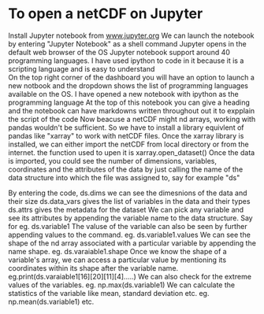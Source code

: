 # To open a netCDF on Jupyter
Install Jupyter notebook from www.jupyter.org
We can launch the notebook by entering "Jupyter Notebook" as a shell command
Jupyter opens in the default web browser of the OS
Jupyter notebook support around 40 programming languages. I have used ipython to code in it because it is a scripting language and is easy to understand  
On the top right corner of the dashboard you will have an option to launch a new notbook and the dropdown shows the list of programming languages available on the OS. I have opened a new notebook with ipython as the programming language
At the top of this notebook you can give a heading and the notebook can have markdowns written throughout out it to expplain the script of the code
Now beacuse a netCDF might nd arrays, working with pandas wouldn't be sufficient. So we have to install a library equivlent of pandas like "xarray" to work with netCDF files.
Once the xarray library is installed, we can either import the netCDF from local directory or from the internet. the function used to upen it is xarray.open_dataset()
Once the data is imported, you could see the number of dimensions, variables, coordinates and the attributes of the data by just calling the name of the data structure into which the file was assigned to, say for example "ds"


By entering the code, ds.dims we can see the dimesnions of the data and their size
ds.data_vars gives the list of variables in the data and their types
ds.attrs gives the metadata for the dataset
We can pick any variable and see its attributes by appending the variable name to the data structure. Say for eg. ds.variable1
The valuse of the variable can also be seen by further appending values to the command. eg. ds.variable1.values
We can see the shape of the nd array associated with a particular variable by appending the name shape. eg. ds.varaiable1.shape
Once we know the shape of a variable's array, we can access a particular value by mentioning its coordinates within its shape after the variable name. eg.print(ds.varaiable1[16][20][11][4].....)
We can also check for the extreme values of the variables. eg. np.max(ds.variable1)
We can calculate the statistics of the variable like mean, standard deviation etc.  eg. np.mean(ds.variable1) etc.






